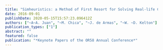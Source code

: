 ```yaml
---
title: "Simheuristics: a Method of First Resort for Solving Real-life Combinatorial Optimization Problems"
date: 2016-09-01
publishDate: 2020-05-15T15:57:23.096412Z
authors: ["~A~A. Juan", "~M. Chica", "~J. de Armas", "~W. ~D. Kelton"]
publication_types: ["1"]
abstract: ""
featured: false
publication: "*Keynote Papers of the OR58 Annual Conference*"
---
```


